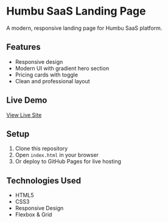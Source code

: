 # Humbu SaaS Landing Page

A modern, responsive landing page for Humbu SaaS platform.

## Features

- Responsive design
- Modern UI with gradient hero section
- Pricing cards with toggle
- Clean and professional layout

## Live Demo

[View Live Site](https://yourusername.github.io/humbu-saas-landing-page)

## Setup

1. Clone this repository
2. Open `index.html` in your browser
3. Or deploy to GitHub Pages for live hosting

## Technologies Used

- HTML5
- CSS3
- Responsive Design
- Flexbox & Grid
